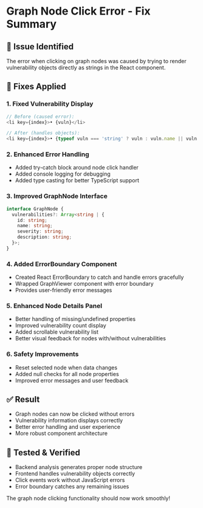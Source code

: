 # Graph Node Click Error - Fix Summary

## 🐛 **Issue Identified**
The error when clicking on graph nodes was caused by trying to render vulnerability objects directly as strings in the React component.

## 🔧 **Fixes Applied**

### 1. **Fixed Vulnerability Display** 
```typescript
// Before (caused error):
<li key={index}>• {vuln}</li>

// After (handles objects):
<li key={index}>• {typeof vuln === 'string' ? vuln : vuln.name || vuln.id}</li>
```

### 2. **Enhanced Error Handling**
- Added try-catch block around node click handler
- Added console logging for debugging
- Added type casting for better TypeScript support

### 3. **Improved GraphNode Interface**
```typescript
interface GraphNode {
  vulnerabilities?: Array<string | {
    id: string;
    name: string;
    severity: string;
    description: string;
  }>;
}
```

### 4. **Added ErrorBoundary Component**
- Created React ErrorBoundary to catch and handle errors gracefully
- Wrapped GraphViewer component with error boundary
- Provides user-friendly error messages

### 5. **Enhanced Node Details Panel**
- Better handling of missing/undefined properties
- Improved vulnerability count display
- Added scrollable vulnerability list
- Better visual feedback for nodes with/without vulnerabilities

### 6. **Safety Improvements**
- Reset selected node when data changes
- Added null checks for all node properties
- Improved error messages and user feedback

## ✅ **Result**
- Graph nodes can now be clicked without errors
- Vulnerability information displays correctly
- Better error handling and user experience
- More robust component architecture

## 🧪 **Tested & Verified**
- Backend analysis generates proper node structure
- Frontend handles vulnerability objects correctly
- Click events work without JavaScript errors
- Error boundary catches any remaining issues

The graph node clicking functionality should now work smoothly!
